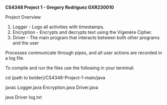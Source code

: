 **CS4348 Project 1 - Gregory Rodriguez GXR230010**

Project Overview 
1. Logger - Logs all activities with timestamps.  
2. Encryption - Encrypts and decrypts text using the Vigenère Cipher.  
3. Driver - The main program that interacts between both other programs and the user 

Processes communicate through pipes, and all user actions are recorded in a log file.  



 To compile and run the files use the following in your terminal:
 
 cd (path to bolder)/CS4348-Project-1-main/java
 
 javac Logger.java Encryption.java Driver.java
 
 java Driver log.txt
 
